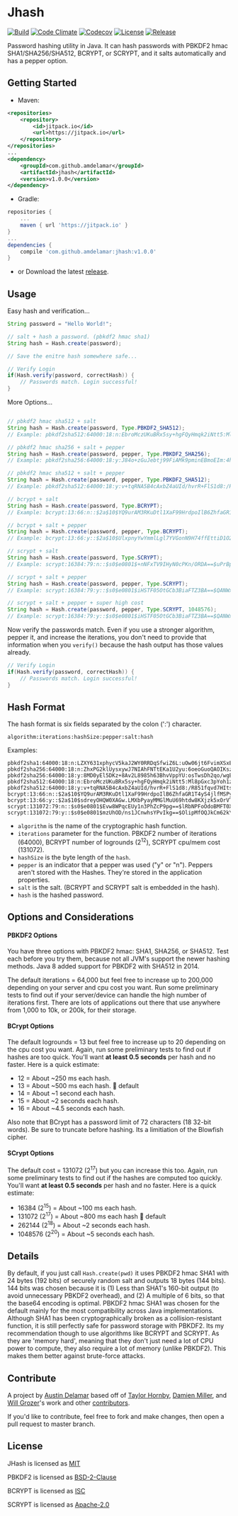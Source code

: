 # Jhash

[![Build](https://img.shields.io/travis/amdelamar/jhash.svg)](https://travis-ci.org/amdelamar/jhash)
[![Code Climate](https://img.shields.io/codeclimate/github/amdelamar/jhash.svg)](https://codeclimate.com/github/amdelamar/jhash)
[![Codecov](https://img.shields.io/codecov/c/github/amdelamar/jhash.svg)](https://codecov.io/gh/amdelamar/jhash)
[![License](https://img.shields.io/:license-BSD2-blue.svg)](https://github.com/amdelamar/jhash/blob/master/LICENSE)
[![Release](https://img.shields.io/github/tag/amdelamar/jhash.svg?label=JitPack)](https://jitpack.io/#amdelamar/jhash)

Password hashing utility in Java. It can hash passwords with PBKDF2 hmac SHA1/SHA256/SHA512, BCRYPT, or SCRYPT, and it salts automatically and has a pepper option.


## Getting Started

* Maven:

```xml
<repositories>
    <repository>
        <id>jitpack.io</id>
        <url>https://jitpack.io</url>
    </repository>
</repositories>
...
<dependency>
    <groupId>com.github.amdelamar</groupId>
    <artifactId>jhash</artifactId>
    <version>v1.0.0</version>
</dependency>
```

* Gradle:

```gradle
repositories {
    ...
    maven { url 'https://jitpack.io' }
}
...
dependencies {
    compile 'com.github.amdelamar:jhash:v1.0.0'
}
```

* or Download the latest [release](https://github.com/amdelamar/jhash/releases).


## Usage

Easy hash and verification...

```java
String password = "Hello World!";

// salt + hash a password. (pbkdf2 hmac sha1)
String hash = Hash.create(password);

// Save the enitre hash somewhere safe...

// Verify Login
if(Hash.verify(password, correctHash)) {
    // Passwords match. Login successful!
}
```

More Options...

```java

// pbkdf2 hmac sha512 + salt
String hash = Hash.create(password, Type.PBKDF2_SHA512);
// Example: pbkdf2sha512:64000:18:n:EbroMczUKuBRx5sy+hgFQyHmqk2iNtt5:Ml8pGxc3pYoh1z5fkk5rfjM9

// pbkdf2 hmac sha256 + salt + pepper
String hash = Hash.create(password, pepper, Type.PBKDF2_SHA256);
// Example: pbkdf2sha256:64000:18:y:J84o+zGuJebtj99FiAMk9pminEBmoEIm:4hoNRxgrn79lxujYIrNUXQd1

// pbkdf2 hmac sha512 + salt + pepper
String hash = Hash.create(password, pepper, Type.PBKDF2_SHA512);
// Example: pbkdf2sha512:64000:18:y:v+tqRNA5B4cAxbZ4aUId/hvrR+FlS1d8:/R851fqvd7HItsSr0vJEupBf

// bcrypt + salt
String hash = Hash.create(password, Type.BCRYPT);
// Example: bcrypt:13:66:n::$2a$10$YQ9urAM3RKuDtl1XaF99HrdpoIlB6ZhfaGR1T4yS4jlfMSPyeXehE.0Dway

// bcrypt + salt + pepper
String hash = Hash.create(password, pepper, Type.BCRYPT);
// Example: bcrypt:13:66:y::$2a$10$UlxpnyYwYmmlLgl7YVGonN9H74ffEttiD1O2uMy8q5Y7YgJc8.YsRa3yOM6

// scrypt + salt
String hash = Hash.create(password, Type.SCRYPT);
// Example: scrypt:16384:79:n::$s0$e0801$+nNFxTV9IHyN0cPKn/ORDA==$uPrBpPBQm7GgX+Vcc/8zuFNJZ+8XqDMylpLrOjv6X8w=

// scrypt + salt + pepper
String hash = Hash.create(password, pepper, Type.SCRYPT);
// Example: scrypt:16384:79:y::$s0$e0801$iHSTF05OtGCb3BiaFTZ3BA==$QANWx2qBzMzONIQEXUJTWnNX+3wynikSkGJdO9QvOx8=

// scrypt + salt + pepper + super high cost
String hash = Hash.create(password, pepper, Type.SCRYPT, 1048576);
// Example: scrypt:16384:79:y::$s0$e0801$iHSTF05OtGCb3BiaFTZ3BA==$QANWx2qBzMzONIQEXUJTWnNX+3wynikSkGJdO9QvOx8=
```

Now verify the passwords match. Even if you use a stronger algorithm, pepper it, and increase the iterations, you don't need to provide that information when you `verify()` because the hash output has those values already.

```java
// Verify Login
if(Hash.verify(password, correctHash)) {
    // Passwords match. Login successful!
}
```

## Hash Format

The hash format is six fields separated by the colon (':') character.

`algorithm:iterations:hashSize:pepper:salt:hash`

Examples:

```
pbkdf2sha1:64000:18:n:LZXY631xphycV5kaJ2WY0RRDqSfwiZ6L:uOw06jt6FvimXSxEJipYYHsQ
pbkdf2sha256:64000:18:n:ZhxPG2klUysxywJ7NIAhFNTtEKa1U2yu:6oeoGuoQAOIKsztgIgPHTC4/
pbkdf2sha256:64000:18:y:8MD0yEl5DKz+8Av2L8985h63BhvVppYU:osTwsDh2qo/wgE6g0BrjdeFt
pbkdf2sha512:64000:18:n:EbroMczUKuBRx5sy+hgFQyHmqk2iNtt5:Ml8pGxc3pYoh1z5fkk5rfjM9
pbkdf2sha512:64000:18:y:v+tqRNA5B4cAxbZ4aUId/hvrR+FlS1d8:/R851fqvd7HItsSr0vJEupBf
bcrypt:13:66:n::$2a$10$YQ9urAM3RKuDtl1XaF99HrdpoIlB6ZhfaGR1T4yS4jlfMSPyeXehE.0Dway
bcrypt:13:66:y::$2a$10$sdreyOHQW0XAGw.LMXbPyayMMGlMuU69htdw8KXjzk5xOrVTFj2aYLxre7y
scrypt:131072:79:n::$s0$e0801$Evw8WPqcEUy1n3PhZcP9pg==$lRbNPFoOdoBMFT0XUcZUPvIxCY8w+9DkUklXIqCOHks=
scrypt:131072:79:y::$s0$e0801$mzUhOD/ns1JCnwhsYPvIkg==$OlipMfOQJkCm62kY1m79AgIsfPzmIDdgz/fl/68EQ+Y=
```

- `algorithm` is the name of the cryptographic hash function.
- `iterations` parameter for the function. PBKDF2 number of iterations (64000), BCRYPT number of logrounds (2<sup>12</sup>), SCRYPT cpu/mem cost (131072).
- `hashSize` is the byte length of the `hash`.
- `pepper` is an indicator that a pepper was used ("y" or "n"). Peppers aren't stored with the Hashes. They're stored in the application properties.
- `salt` is the salt. (BCRYPT and SCRYPT salt is embedded in the hash).
- `hash` is the hashed password.


## Options and Considerations

#### PBKDF2 Options

You have three options with PBKDF2 hmac: SHA1, SHA256, or SHA512. Test each before you try them, because not all JVM's support the newer hashing methods. Java 8 added support for PBKDF2 with SHA512 in 2014.

The default iterations = 64,000 but feel free to increase up to 200,000 depending on your server and cpu cost you want. Run some preliminary tests to find out if your server/device can handle the high number of iterations first. There are lots of applications out there that use anywhere from 1,000 to 10k, or 200k, for their storage.


#### BCrypt Options

The default logrounds = 13 but feel free to increase up to 20 depending on the cpu cost you want. Again, run some preliminary tests to find out if hashes are too quick. You'll want **at least 0.5 seconds** per hash and no faster. Here is a quick estimate:

* 12 = About ~250 ms each hash.
* 13 = About ~500 ms each hash. :key: default
* 14 = About ~1 second each hash.
* 15 = About ~2 seconds each hash.
* 16 = About ~4.5 seconds each hash.

Also note that BCrypt has a password limit of 72 characters (18 32-bit words). Be sure to truncate before hashing. Its a limitiation of the Blowfish cipher.


#### SCrypt Options

The default cost = 131072 (2<sup>17</sup>) but you can increase this too. Again, run some preliminary tests to find out if the hashes are computed too quickly. You'll want **at least 0.5 seconds** per hash and no faster. Here is a quick estimate:

* 16384  (2<sup>15</sup>) = About ~100 ms each hash.
* 131072 (2<sup>17</sup>) = About ~800 ms each hash :key: default
* 262144  (2<sup>18</sup>) = About ~2 seconds each hash.
* 1048576 (2<sup>20</sup>) = About ~5 seconds each hash.



## Details

By default, if you just call `Hash.create(pwd)` it uses PBKDF2 hmac SHA1 with 24 bytes (192 bits) of securely random salt and outputs 18 bytes (144 bits). 144 bits was chosen because it is (1) Less than SHA1's 160-bit output (to avoid unnecessary PBKDF2 overhead), and (2) A multiple of 6 bits, so that the base64 encoding is optimal. PBKDF2 hmac SHA1 was chosen for the default mainly for the most compatibility across Java implementations. Although SHA1 has been cryptographically broken as a collision-resistant function, it is still perfectly safe for password storage with PBKDF2. Its my recommendation though to use algorithms like BCRYPT and SCRYPT. As they are 'memory hard', meaning that they don't just need a lot of CPU power to compute, they also require a lot of memory (unlike PBKDF2). This makes them better against brute-force attacks.


## Contribute

A project by [Austin Delamar](https://github.com/amdelamar) based off of [Taylor Hornby](https://github.com/defuse/password-hashing), [Damien Miller](https://github.com/jeremyh/jBCrypt), and [Will Grozer](https://github.com/wg/scrypt)'s work and other [contributors](https://github.com/amdelamar/jhash/graphs/contributors).

If you'd like to contribute, feel free to fork and make changes, then open a pull request to master branch.


## License

JHash is licensed as [MIT](https://github.com/amdelamar/jhash/blob/master/LICENSE)

PBKDF2 is licensed as [BSD-2-Clause](https://github.com/amdelamar/jhash/blob/master/LICENSE)

BCRYPT is licensed as [ISC](https://github.com/amdelamar/jhash/blob/master/LICENSE)

SCRYPT is licensed as [Apache-2.0](https://github.com/amdelamar/jhash/blob/master/LICENSE)
